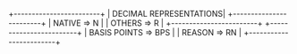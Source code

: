 +------------------------+
| DECIMAL REPRESENTATIONS|
+------------------------+
| NATIVE         => N    |
| OTHERS         => R    |
+------------------------+
+------------------------+
| BASIS POINTS   => BPS  |
| REASON         => RN   |
+------------------------+